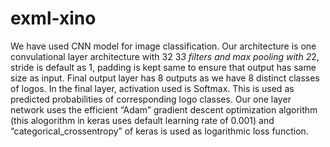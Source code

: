 # exml-xino




We have used CNN model for image classification. Our architecture is one convulational layer architecture with 32 3*3 filters and max pooling with 2*2, stride is default as 1, padding is kept same to ensure that output has same size as input. 
Final output layer has 8 outputs as we have 8 distinct classes of logos. In the final layer, activation used is Softmax. This is used as predicted probabilities of corresponding logo classes. 
Our one layer network uses the efficient “Adam” gradient descent optimization algorithm (this alogorithm in keras uses default learning rate of 0.001) and “categorical_crossentropy” of keras is used as  logarithmic loss function.
